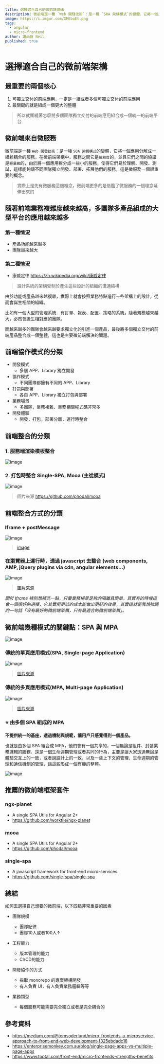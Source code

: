 ```yaml
---
title: 選擇適合自己的微前端架構
description: 微前端是一種 `Web 開發技術`：是一種 `SOA 架構模式`的變體，它將一個應用分解成一組鬆耦合的服務，在微前端架構中，服務之間它是`細粒度`的，並且它們之間的協議是`輕量級`的，由於將一個應用拆分成一些小的服務，使得它們易於理解、開發、測試，這樣能夠讓不同團隊獨立開發、部署、拓展他們的服務，這是微服務一個很重要的概念。
image: https://i.imgur.com/XMEbuEt.png
tags: 
  - angular
  - micro-frontend
author: 謝尚庭 Neil
published: true
---
```


# 選擇適合自己的微前端架構

## 最重要的兩個核心

1. 可獨立交付的前端應用，一定是一組或者多個可獨立交付的前端應用
2. 最關鍵的就是組成一個更大的整體

> 所以就圍繞著怎麼將多個團隊獨立交付的前端應用組合成一個統一的前端平台

## 微前端來自微服務

微前端是一種 `Web 開發技術`：是一種 `SOA 架構模式`的變體，它將一個應用分解成一組鬆耦合的服務，在微前端架構中，服務之間它是`細粒度`的，並且它們之間的協議是`輕量級`的，由於將一個應用拆分成一些小的服務，使得它們易於理解、開發、測試，這樣能夠讓不同團隊獨立開發、部署、拓展他們的服務，這是微服務一個很重要的概念。

> 實際上是先有微服務這個概念，微前端更多的是借鑑了微服務的一個理念延伸出來的

## 隨著前端業務複雜度越來越高，多團隊多產品組成的大型平台的應用越來越多

### 第一種情況

- 產品功能越來越多
- 團隊越來越大

### 第二種情況

- 康威定律
  <https://zh.wikipedia.org/wiki/康威定律>

> 設計系統的架構受制於產生這些設計的組織的溝通結構

由於功能或產品越來越複雜，實際上就會按照業務特點進行一些架構上的設計，從而會誕生相關的組織。

比如有一個大型的管理系統．有訂單、報表、配置、策略的系統，隨著規模越來越大，必然會誕生相對應的團隊。

而越來越多的團隊會越來越要求獨立化的引進一個產品，最後將多個獨立交付的前端產品整合成一個整體，這也是主要微前端解決的問題。

## 前端協作模式的分類

- 開發模式
  - 多個 APP、Library 獨立開發
- 協作模式
  - 不同團隊都擁有不同的 APP、Library
- 打包與部署
  - 各自 APP、Library 獨立打包與部署
- 業務場景
  - 多團隊，業務複雜、業務相關程式碼非常多
- 開發體驗
  - 開發，打包，部署分離，運行時整合

## 前端整合的分類

### 1. 服務端渲染模板整合

![image](https://i.imgur.com/qdP5Ezb.png)

### 2. 打包時整合 Single-SPA, Mooa (主從模式)

![image](https://phodal.github.io/mooa/docs/mooa.png)

> 圖片來源 <https://github.com/phodal/mooa>

## 前端整合方式的分類

### Iframe + postMessage

![image](https://www.einfochips.com/blog/wp-content/uploads/2016/07/iframe-figure3.png)

> [image](https://www.einfochips.com/blog/using-iframe-for-cross-domain-communication-in-enterprise-networks/)

### 在瀏覽器上運行時，透過 javascript 去整合 (web components, AMP, jQuery plugins via cdn, angular elements...)

![image](https://bs-uploads.toptal.io/blackfish-uploads/uploaded_file/file/57219/image-1570616238950-e2a18963217427699df3de4d2be7bea5.png)

> [圖片來源](https://www.toptal.com/front-end/micro-frontends-strengths-benefits)

*關於 Iframe 特別想補充一點，只要業務場景足夠的隔離且簡單，其實有的時候這會一個很好的選擇，它其實用更低的成本能做出更好的效果，其實這就是我想強調的一句話「沒有最好的微前端架構，只有最適合的微前端架構」。*

## 微前端幾種模式的關鍵點：SPA 與 MPA

![image](https://i.imgur.com/WNr1pmp.png)

### 傳統的單頁應用模式(SPA, Single-page Application)

![image](https://enterprisemonkey.com.au/wp-content/uploads/2018/06/spa-lifecycle.png)

> [圖片來源](https://enterprisemonkey.com.au/blog/single-page-apps-vs-multiple-page-apps)

### 傳統的多頁應用模式(MPA, Multi-page Application)

![image](https://enterprisemonkey.com.au/wp-content/uploads/2018/06/mpa-lifecycle.png)

> [圖片來源](https://enterprisemonkey.com.au/blog/single-page-apps-vs-multiple-page-apps)

### ⭐ 由多個 SPA 組成的 MPA

**不提供統一的基座，透過機制與規範，讓用戶只感覺得到一個產品。**

也就是由多個 SPA 組合成 MPA，他們會有一個共享的，一個無論是組件、封裝業務邏輯的服務、還是一個生命週期管理或者共同的行為，主要是讓大家透過無論是體驗交互上的一致，或者說設計上的一致，以及一些上下文的管理、生命週期的管理和通信機制的管理，讓這些形成一個有機的整體。

![image](https://i.imgur.com/XMEbuEt.png)

## 推薦的微前端框架套件

### ngx-planet

- A single SPA Utils for Angular 2+
- <https://github.com/worktile/ngx-planet>

### mooa

- A single SPA Utils for Angular 2+
- <https://github.com/phodal/mooa>

### single-spa

- A javascript framework for front-end micro-services
- <https://github.com/single-spa/single-spa>

## 總結

如何去選擇自己想要的微前端，以下四點非常重要的因素

- 團隊規模
  - 團隊紀律
  - 團隊10人或者100人↑

- 工程能力
  - 版本管理的能力
  - CI/CD的能力

- 開發協作的方式
  - 採取 monorepo 的專案架構開發
  - 有人負責 UI，有人負責業務邏輯等等

- 業務類型
  - 每個服務可能需要完全獨立或者是完全耦合的

## 參考資料

- <https://medium.com/@tomsoderlund/micro-frontends-a-microservice-approach-to-front-end-web-development-f325ebdadc16>
- <https://enterprisemonkey.com.au/blog/single-page-apps-vs-multiple-page-apps>
- <https://www.toptal.com/front-end/micro-frontends-strengths-benefits>

